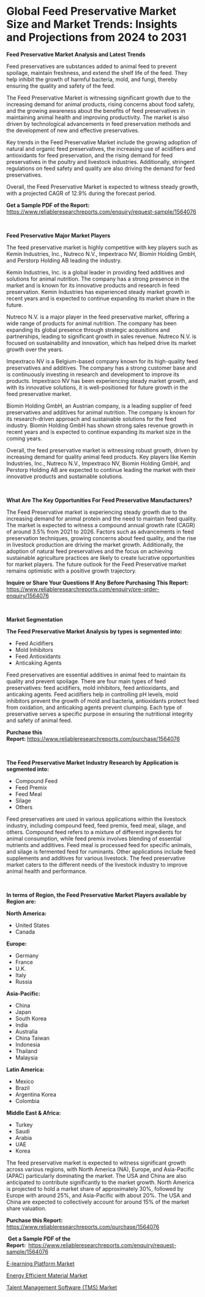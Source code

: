 <p><h1>Global Feed Preservative Market Size and Market Trends: Insights and Projections from 2024 to 2031</h1></p><p><strong>Feed Preservative Market Analysis and Latest Trends</strong></p>
<p><p>Feed preservatives are substances added to animal feed to prevent spoilage, maintain freshness, and extend the shelf life of the feed. They help inhibit the growth of harmful bacteria, mold, and fungi, thereby ensuring the quality and safety of the feed.</p><p>The Feed Preservative Market is witnessing significant growth due to the increasing demand for animal products, rising concerns about food safety, and the growing awareness about the benefits of feed preservatives in maintaining animal health and improving productivity. The market is also driven by technological advancements in feed preservation methods and the development of new and effective preservatives.</p><p>Key trends in the Feed Preservative Market include the growing adoption of natural and organic feed preservatives, the increasing use of acidifiers and antioxidants for feed preservation, and the rising demand for feed preservatives in the poultry and livestock industries. Additionally, stringent regulations on feed safety and quality are also driving the demand for feed preservatives.</p><p>Overall, the Feed Preservative Market is expected to witness steady growth, with a projected CAGR of 12.9% during the forecast period.</p></p>
<p><strong>Get a Sample PDF of the Report:&nbsp;</strong> <a href="https://www.reliableresearchreports.com/enquiry/request-sample/1564076">https://www.reliableresearchreports.com/enquiry/request-sample/1564076</a></p>
<p>&nbsp;</p>
<p><strong>Feed Preservative Major Market Players</strong></p>
<p><p>The feed preservative market is highly competitive with key players such as Kemin Industries, Inc., Nutreco N.V., Impextraco NV, Biomin Holding GmbH, and Perstorp Holding AB leading the industry.</p><p>Kemin Industries, Inc. is a global leader in providing feed additives and solutions for animal nutrition. The company has a strong presence in the market and is known for its innovative products and research in feed preservation. Kemin Industries has experienced steady market growth in recent years and is expected to continue expanding its market share in the future.</p><p>Nutreco N.V. is a major player in the feed preservative market, offering a wide range of products for animal nutrition. The company has been expanding its global presence through strategic acquisitions and partnerships, leading to significant growth in sales revenue. Nutreco N.V. is focused on sustainability and innovation, which has helped drive its market growth over the years.</p><p>Impextraco NV is a Belgium-based company known for its high-quality feed preservatives and additives. The company has a strong customer base and is continuously investing in research and development to improve its products. Impextraco NV has been experiencing steady market growth, and with its innovative solutions, it is well-positioned for future growth in the feed preservative market.</p><p>Biomin Holding GmbH, an Austrian company, is a leading supplier of feed preservatives and additives for animal nutrition. The company is known for its research-driven approach and sustainable solutions for the feed industry. Biomin Holding GmbH has shown strong sales revenue growth in recent years and is expected to continue expanding its market size in the coming years.</p><p>Overall, the feed preservative market is witnessing robust growth, driven by increasing demand for quality animal feed products. Key players like Kemin Industries, Inc., Nutreco N.V., Impextraco NV, Biomin Holding GmbH, and Perstorp Holding AB are expected to continue leading the market with their innovative products and sustainable solutions.</p></p>
<p>&nbsp;</p>
<p><strong>What Are The Key Opportunities For Feed Preservative Manufacturers?</strong></p>
<p><p>The Feed Preservative market is experiencing steady growth due to the increasing demand for animal protein and the need to maintain feed quality. The market is expected to witness a compound annual growth rate (CAGR) of around 3.5% from 2021 to 2026. Factors such as advancements in feed preservation techniques, growing concerns about feed quality, and the rise in livestock production are driving the market growth. Additionally, the adoption of natural feed preservatives and the focus on achieving sustainable agriculture practices are likely to create lucrative opportunities for market players. The future outlook for the Feed Preservative market remains optimistic with a positive growth trajectory.</p></p>
<p><strong>Inquire or Share Your Questions If Any Before Purchasing This Report:</strong> <a href="https://www.reliableresearchreports.com/enquiry/pre-order-enquiry/1564076">https://www.reliableresearchreports.com/enquiry/pre-order-enquiry/1564076</a></p>
<p>&nbsp;</p>
<p><strong>Market Segmentation</strong></p>
<p><strong>The Feed Preservative Market Analysis by types is segmented into:</strong></p>
<p><ul><li>Feed Acidifiers</li><li>Mold Inhibitors</li><li>Feed Antioxidants</li><li>Anticaking Agents</li></ul></p>
<p><p>Feed preservatives are essential additives in animal feed to maintain its quality and prevent spoilage. There are four main types of feed preservatives: feed acidifiers, mold inhibitors, feed antioxidants, and anticaking agents. Feed acidifiers help in controlling pH levels, mold inhibitors prevent the growth of mold and bacteria, antioxidants protect feed from oxidation, and anticaking agents prevent clumping. Each type of preservative serves a specific purpose in ensuring the nutritional integrity and safety of animal feed.</p></p>
<p><strong>Purchase this Report:&nbsp;</strong><a href="https://www.reliableresearchreports.com/purchase/1564076">https://www.reliableresearchreports.com/purchase/1564076</a></p>
<p>&nbsp;</p>
<p><strong>The Feed Preservative Market Industry Research by Application is segmented into:</strong></p>
<p><ul><li>Compound Feed</li><li>Feed Premix</li><li>Feed Meal</li><li>Silage</li><li>Others</li></ul></p>
<p><p>Feed preservatives are used in various applications within the livestock industry, including compound feed, feed premix, feed meal, silage, and others. Compound feed refers to a mixture of different ingredients for animal consumption, while feed premix involves blending of essential nutrients and additives. Feed meal is processed feed for specific animals, and silage is fermented feed for ruminants. Other applications include feed supplements and additives for various livestock. The feed preservative market caters to the different needs of the livestock industry to improve animal health and performance.</p></p>
<p>&nbsp;</p>
<p><strong>In terms of Region, the Feed Preservative Market Players available by Region are:</strong></p>
<p>
    <p> <strong> North America: </strong>
        <ul>
            <li>United States</li>
            <li>Canada</li>
        </ul>
        </p> 
    <p> <strong> Europe: </strong>
        <ul>
            <li>Germany</li>
            <li>France</li>
            <li>U.K.</li>
            <li>Italy</li>
            <li>Russia</li>
        </ul>
        </p> 
    <p> <strong> Asia-Pacific: </strong>
        <ul>
            <li>China</li>
            <li>Japan</li>
            <li>South Korea</li>
            <li>India</li>
            <li>Australia</li>
            <li>China Taiwan</li>
            <li>Indonesia</li>
            <li>Thailand</li>
            <li>Malaysia</li>
        </ul>
        </p> 
    <p> <strong> Latin America: </strong>
        <ul>
            <li>Mexico</li>
            <li>Brazil</li>
            <li>Argentina Korea</li>
            <li>Colombia</li>
        </ul>
        </p> 
    <p> <strong> Middle East & Africa: </strong>
        <ul>
            <li>Turkey</li>
            <li>Saudi</li>
            <li>Arabia</li>
            <li>UAE</li>
            <li>Korea</li>
        </ul>
    </p>
    </p>
<p><p>The feed preservative market is expected to witness significant growth across various regions, with North America (NA), Europe, and Asia-Pacific (APAC) particularly dominating the market. The USA and China are also anticipated to contribute significantly to the market growth. North America is projected to hold a market share of approximately 30%, followed by Europe with around 25%, and Asia-Pacific with about 20%. The USA and China are expected to collectively account for around 15% of the market share valuation.</p></p>
<p><strong>Purchase this Report: </strong><a href="https://www.reliableresearchreports.com/purchase/1564076">https://www.reliableresearchreports.com/purchase/1564076</a></p>
<p>&nbsp;<strong>Get a Sample PDF of the Report:&nbsp;&nbsp;</strong><a href="https://www.reliableresearchreports.com/enquiry/request-sample/1564076">https://www.reliableresearchreports.com/enquiry/request-sample/1564076</a></p>
<p><strong></strong></p>
<p><p><a href="https://view.publitas.com/reportprime-1/e-learning-platform-market-furnish-information-about-market-size-market-share-market-dynamics-and-projections-spanning-from-2023-to-2030/">E-learning Platform Market</a></p><p><a href="https://view.publitas.com/reportprime-1/energy-efficient-material-market-with-the-goal-of-estimating-the-market-size-and-future-growth-potential-of-various-market-segments-based-on-component-applications-end-user-and-region/">Energy Efficient Material Market</a></p><p><a href="https://view.publitas.com/reportprime-1/talent-management-software-tms-market-size-furnishes-valuable-information-encompassing-market-share-market-trends-and-projections-spanning-from-2023-to-2030/">Talent Management Software (TMS) Market</a></p></p>